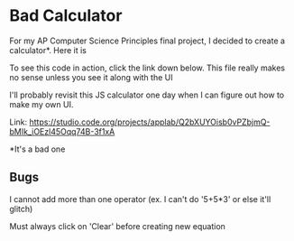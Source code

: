 # Bad Calculator
For my AP Computer Science Principles final project, I decided to create a calculator*.  Here it is

To see this code in action, click the link down below.  This file really makes no sense unless you see it along with the UI

I'll probably revisit this JS calculator one day when I can figure out how to make my own UI.

Link: https://studio.code.org/projects/applab/Q2bXUYOisb0vPZbjmQ-bMIk_iOEzl45Oqq74B-3f1xA

*It's a bad one

## Bugs
I cannot add more than one operator (ex. I can't do '5+5*3' or else it'll glitch)

Must always click on 'Clear' before creating new equation
